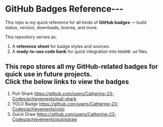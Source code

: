 #  GitHub Badges Reference---

This repo is my quick reference for all kinds of **GitHub badges** — build status, version, downloads, license, and more.

This repository serves as:
1. A **reference sheet** for badge styles and sources.
2. A **ready-to-use code bank** for quick integration into `README.md` files.


This repo stores **all my GitHub-related badges** for quick use in future projects.  
Click the below links to view the badges
----------------------------------------------------------------------------------------------------------------------------------------------------------------------------------------------------------------------------

1) Pull-Shark
     https://github.com/users/Catherine-23-Codes/achievements/pull-shark
2) YOLO Badge
     https://github.com/users/Catherine-23-Codes/achievements/yolo
3) Quick Draw
     https://github.com/users/Catherine-23-Codes/achievements/quickdraw
